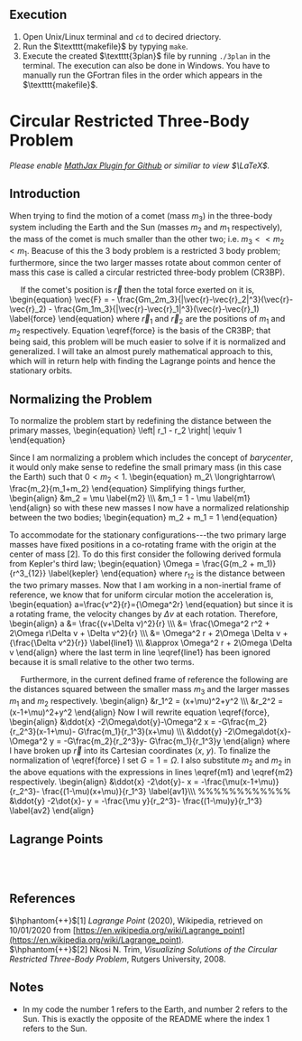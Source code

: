 ## Execution
 1. Open Unix/Linux terminal and `cd` to decired driectory.
 2. Run the $\textttt{makefile}$ by typying `make`.
 3. Execute the created $\textttt{3plan}$ file by running `./3plan` in the terminal.
The execution can also be done in Windows. You have to manually run the GFortran files in the order which appears in the $\textttt{makefile}$.

# Circular Restricted Three-Body Problem

*Please enable [MathJax Plugin for Github](https://chrome.google.com/webstore/detail/mathjax-plugin-for-github/ioemnmodlmafdkllaclgeombjnmnbima?hl=en) or similiar to view $\LaTeX$.*

## Introduction
When trying to find the motion of a comet (mass $m_3$) in the three-body system including the Earth and the Sun (masses $m_2$ and $m_1$ respectively), the mass of the comet is much smaller than the other two; i.e. $m_3<<m_2<m_1$. Beacuse of this the 3 body problem is a restricted 3 body problem; furthermore, since the two larger masses rotate about common center of mass this case is called a circular restricted three-body problem (CR3BP).

&nbsp;&nbsp;&nbsp;&nbsp; If the comet's position is $\vec{r}$ then the total force exerted on it is,
\begin{equation}
    \vec{F} = - \frac{Gm_2m_3}{|\vec{r}-\vec{r}_2|^3}(\vec{r}-\vec{r}_2) - \frac{Gm_1m_3}{|\vec{r}-\vec{r}_1|^3}(\vec{r}-\vec{r}_1) \label{force}
\end{equation}
where $\vec{r}_1$ and $\vec{r}_2$ are the positions of $m_1$ and $m_2$ respectively. Equation \eqref{force} is the basis of the CR3BP; that being said, this problem will be much easier to solve if it is normalized and generalized. I will take an almost purely mathematical approach to this, which will in return help with finding the Lagrange points and hence the stationary orbits.

## Normalizing the Problem
To normalize the problem start by redefining the distance between the primary masses,
\begin{equation}
  \left| r_1 - r_2 \right| \equiv 1
\end{equation}

Since I am normalizing a problem which includes the concept of *barycenter*, it would only make sense to redefine the small primary mass (in this case the Earth) such that $0<m_2<1$.
\begin{equation}
    m_2\ \longrightarrow\ \frac{m_2}{m_1+m_2}
\end{equation}
Simplifying things further,
\begin{align}
    &m_2 = \mu \label{m2} \\\\\\
    &m_1 = 1 - \mu \label{m1}
\end{align}
so with these new masses I now have a normalized relationship between the two bodies;
\begin{equation}
    m_2 + m_1 = 1
\end{equation}

To accommodate for the stationary configurations---the two primary large masses have fixed positions in a co-rotating frame with the origin at the center of mass [2]. To do this first consider the following derived formula from Kepler's third law;
\begin{equation}
    \Omega = \frac{G(m_2 + m_1)}{r^3_{12}} \label{kepler}
\end{equation}
where $r_{12}$ is the distance between the two primary masses. Now that I am working in a non-inertial frame of reference, we know that for uniform circular motion the acceleration is,
\begin{equation}
    a=\frac{v^2}{r}={\Omega^2r}
\end{equation}
but since it is a rotating frame, the velocity changes by $\Delta v$ at each rotation. Therefore,
\begin{align}
    a &= \frac{(v+\Delta v)^2}{r} \\\\\\
    &= \frac{\Omega^2 r^2 + 2\Omega r\Delta v + \Delta v^2}{r} \\\\\\
    &= \Omega^2 r + 2\Omega \Delta v + {\frac{\Delta v^2}{r}} \label{line1} \\\\\\
    &\approx \Omega^2 r + 2\Omega \Delta v
\end{align}
where the last term in line \eqref{line1} has been ignored because it is small relative to the other two terms.

&nbsp;&nbsp;&nbsp;&nbsp; Furthermore, in the current defined frame of reference the following are the distances squared between the smaller mass $m_3$ and the larger masses $m_1$ and $m_2$ respectively.
\begin{align}
    &r_1^2 = (x+\mu)^2+y^2 \\\\\\
    &r_2^2 = (x-1+\mu)^2+y^2
\end{align}
Now I will rewrite equation \eqref{force},
\begin{align}
    &\ddot{x} -2\Omega\dot{y}-\Omega^2 x = -G\frac{m_2}{r_2^3}(x-1+\mu)- G\frac{m_1}{r_1^3}(x+\mu) \\\\\\
    &\ddot{y} -2\Omega\dot{x}-\Omega^2 y = -G\frac{m_2}{r_2^3}y- G\frac{m_1}{r_1^3}y
\end{align}
where I have broken up $\vec{r}$ into its Cartesian coordinates $(x,$ $y)$. To finalize the normalization of \eqref{force} I set $G=1=\Omega$. I also substitute $m_2$ and $m_2$ in the above equations with the expressions in lines \eqref{m1} and \eqref{m2} respectively.
\begin{align}
    &\ddot{x} -2\dot{y}- x = -\frac{\mu(x-1+\mu)}{r_2^3}- \frac{(1-\mu)(x+\mu)}{r_1^3} \label{av1}\\\\\\
        %%%%%%%%%%%%
    &\ddot{y} -2\dot{x}- y = -\frac{\mu y}{r_2^3}- \frac{(1-\mu)y}{r_1^3} \label{av2}
\end{align}

## Lagrange Points




<null>
  <br>
  <null>
    <br>
    
## References
$\hphantom{++}$[1] *Lagrange Point* (2020), Wikipedia, retrieved on 10/01/2020 from [https://en.wikipedia.org/wiki/Lagrange_point](https://en.wikipedia.org/wiki/Lagrange_point). <br>
$\hphantom{++}$[2] Nkosi N. Trim, *Visualizing Solutions of the Circular Restricted Three-Body Problem*, Rutgers
University, 2008.

## Notes
- In my code the number 1 refers to the Earth, and number 2 refers to the Sun. This is exactly the opposite of the README where the index 1 refers to the Sun.
